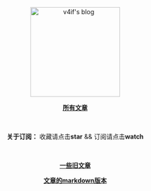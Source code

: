 <p align="center">
  <a href="https://github.com/v4if/blog">
  <img width="202" alt="v4if's blog" src="https://raw.githubusercontent.com/v4if/blog/master/happy_monkey_blog.jpg">
  </a>
</p>

<p align="center">
<a href="https://github.com/v4if/blog/issues"><b>所有文章</b></a>
</p>

<br/>

<p align="center"><b>关于订阅：</b> 收藏请点击<strong>star</strong> && 订阅请点击<strong>watch</strong></p> <br>

<p align="center">
<a href="https://v4if.github.io/archives/"><b>一些旧文章</b></a>
</p>

<p align="center">
<a href="https://github.com/v4if/blog/tree/master/markdown"><b>文章的markdown版本</b></a>
</p>

